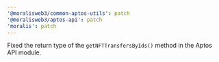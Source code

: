 ```yaml
---
'@moralisweb3/common-aptos-utils': patch
'@moralisweb3/aptos-api': patch
'moralis': patch
---
```


Fixed the return type of the `getNFTTransfersByIds()` method in the Aptos API module.
